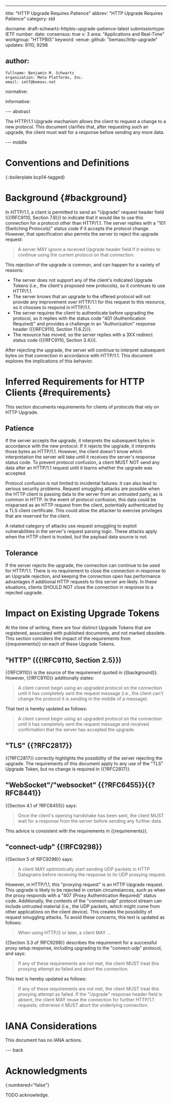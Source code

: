 ---
title: "HTTP Upgrade Requires Patience"
abbrev: "HTTP Upgrade Requires Patience"
category: std

docname: draft-schwartz-httpbis-upgrade-patience-latest
submissiontype: IETF
number:
date:
consensus: true
v: 3
area: "Applications and Real-Time"
workgroup: "HTTPBIS"
keyword:
venue:
  github: "bemasc/http-upgrade"
updates: 9110, 9298

author:
 -
    fullname: Benjamin M. Schwartz
    organization: Meta Platforms, Inc.
    email: ietf@bemasc.net

normative:

informative:


--- abstract

The HTTP/1.1 Upgrade mechanism allows the client to request a change to a new protocol.  This document clarifies that, after requesting such an upgrade, the client must wait for a response before sending any more data.


--- middle

# Conventions and Definitions

{::boilerplate bcp14-tagged}

# Background {#background}

In HTTP/1.1, a client is permitted to send an "Upgrade" request header field ({{!RFC9110, Section 7.8}}) to indicate that it would like to use this connection for a protocol other than HTTP/1.1.  The server replies with a "101 (Switching Protocols)" status code if it accepts the protocol change.  However, that specification also permits the server to reject the upgrade request:

> A server MAY ignore a received Upgrade header field if it wishes to continue using the current protocol on that connection.

This rejection of the upgrade is common, and can happen for a variety of reasons:

* The server does not support any of the client's indicated Upgrade Tokens (i.e., the client's proposed new protocols), so it continues to use HTTP/1.1.
* The server knows that an upgrade to the offered protocol will not provide any improvement over HTTP/1.1 for this request to this resource, so it chooses to respond in HTTP/1.1.
* The server requires the client to authenticate before upgrading the protocol, so it replies with the status code "401 (Authentication Required)" and provides a challenge in an "Authorization" response header ({{!RFC9110, Section 11.6.2}}).
* The resource has moved, so the server replies with a 3XX redirect status code ({{!RFC9110, Section 3.4}}).

After rejecting the upgrade, the server will continue to interpret subsequent bytes on that connection in accordance with HTTP/1.1.  This document explores the implications of this behavior.

# Inferred Requirements for HTTP Clients {#requirements}

This section documents requirements for clients of protocols that rely on HTTP Upgrade.

## Patience

If the server accepts the upgrade, it interprets the subsequent bytes in accordance with the new protocol.  If it rejects the upgrade, it interprets those bytes as HTTP/1.1.  However, the client doesn't know which interpretation the server will take until it receives the server's response status code.  To prevent protocol confusion, a client MUST NOT send any data after an HTTP/1.1 request until it learns whether the upgrade was accepted.

Protocol confusion is not limited to incidental failures: it can also lead to serious security problems.  Request smuggling attacks are possible when the HTTP client is passing data to the server from an untrusted party, as is common in HTTP.  In the event of protocol confusion, this data could be misparsed as an HTTP request from the client, potentially authenticated by a TLS client certificate.  This could allow the attacker to exercise privileges that are reserved for the client.

A related category of attacks use request smuggling to exploit vulnerabilities in the server's request parsing logic.  These attacks apply when the HTTP client is trusted, but the payload data source is not.

## Tolerance

If the server rejects the upgrade, the connection can continue to be used for HTTP/1.1.  There is no requirement to close the connection in response to an Upgrade rejection, and keeping the connection open has performance advantages if additional HTTP requests to this server are likely.  In these situations, clients SHOULD NOT close the connection in response to a rejected upgrade.

# Impact on Existing Upgrade Tokens

At the time of writing, there are four distinct Upgrade Tokens that are registered, associated with published documents, and not marked obsolete.
This section considers the impact of the requirements from {{requirements}} on each of these Upgrade Tokens.

## "HTTP" ({{!RFC9110, Section 2.5}})

{{!RFC9110}} is the source of the requirement quoted in {{background}}.  However, {{!RFC9110}} additionally states:

> A client cannot begin using an upgraded protocol on the connection until it has completely sent the request message (i.e., the client can't change the protocol it is sending in the middle of a message).

That text is hereby updated as follows:

> A client cannot begin using an upgraded protocol on the connection until it has completely sent the request message and received confirmation that the server has accepted the upgrade.

## "TLS" {{?RFC2817}}

{{?RFC2817}} correctly highlights the possibility of the server rejecting the upgrade.  The requirements of this document apply to any use of the "TLS" Upgrade Token, but no change is required in {{?RFC2817}}.

## "WebSocket"/"websocket" {{?RFC6455}}{{?RFC8441}}

{{Section 4.1 of ?RFC6455}} says:

> Once the client's opening handshake has been sent, the client MUST wait for a response from the server before sending any further data.

This advice is consistent with the requirements in {{requirements}}.

## "connect-udp" {{!RFC9298}}

{{Section 5 of !RFC9298}} says:

> A client MAY optimistically start sending UDP packets in HTTP Datagrams before receiving the response to its UDP proxying request.

However, in HTTP/1.1, this "proxying request" is an HTTP Upgrade request.  This upgrade is likely to be rejected in certain circumstances, such as when the proxy responds with a "407 (Proxy Authentication Required)" status code.  Additionally, the contents of the "connect-udp" protocol stream can include untrusted material (i.e., the UDP packets, which might come from other applications on the client device).  This creates the possibility of request smuggling attacks.  To avoid these concerns, this text is updated as follows:

> When using HTTP/2 or later, a client MAY ...

{{Section 3.3 of !RFC9298}} describes the requirement for a successful proxy setup response, including upgrading to the "connect-udp" protocol, and says:

> If any of these requirements are not met, the client MUST treat this proxying attempt as failed and abort the connection.

This text is hereby updated as follows:

> If any of these requirements are not met, the client MUST treat this proxying attempt as failed.  If the "Upgrade" response header field is absent, the client MAY reuse the connection for further HTTP/1.1 requests; otherwise it MUST abort the underlying connection.

# IANA Considerations

This document has no IANA actions.


--- back

# Acknowledgments
{:numbered="false"}

TODO acknowledge.
